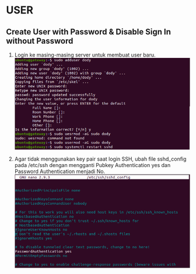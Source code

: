 # **USER**
## Create User with Password & Disable Sign In without Password

1. Login ke masing-masing server untuk membuat user baru. <br>
   ![adduser](assets/images-user/adduser.png) <br>

2. Agar tidak menggunakan key pair saat login SSH, ubah file sshd_config pada /etc/ssh dengan mengganti Pubkey Authentication yes dan Password Authentication menjadi No. <br>
    ![configssh](assets/images-server/configssh.png) <br>